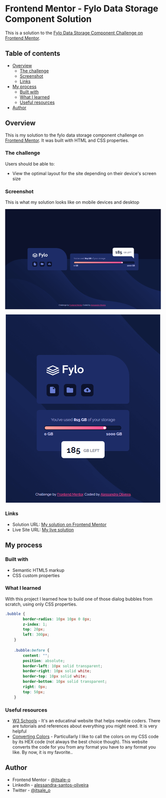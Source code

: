 # Frontend Mentor - Fylo Data Storage Component Solution

This is a solution to the [Fylo Data Storage Component Challenge on Frontend Mentor](https://www.frontendmentor.io/challenges/fylo-data-storage-component-1dZPRbV5n).

## Table of contents

- [Overview](#overview)
  - [The challenge](#the-challenge)
  - [Screenshot](#screenshot)
  - [Links](#links)
- [My process](#my-process)
  - [Built with](#built-with)
  - [What I learned](#what-i-learned)
  - [Useful resources](#useful-resources)
- [Author](#author)

## Overview

This is my solution to the fylo data storage component challenge on [Frontend Mentor](https://www.frontendmentor.io/home). It was built with HTML and CSS properties.

### The challenge

Users should be able to:

- View the optimal layout for the site depending on their device's screen size

### Screenshot

This is what my solution looks like on mobile devices and desktop

![](/images/desktop_solution.png)

<div align="center">

![](/images/mobile_solution.png)

</div>


### Links

- Solution URL: [My solution on Frontend Mentor](https://www.frontendmentor.io/solutions/fylo-data-storage-component-solution-MuYoSyGMTZ)
- Live Site URL: [My live solution](https://itsale-o.github.io/fylo-data-storage-component/)

## My process

### Built with

- Semantic HTML5 markup
- CSS custom properties

### What I learned

With this project I learned how to build one of those dialog bubbles from scratch, using only CSS properties.

```css
.bubble {
        border-radius: 10px 10px 0 8px;
        z-index: 1;
        top: 20px;
        left: 300px;
    }
    
    .bubble:before {
        content: "";
        position: absolute;
        border-left: 10px solid transparent;
        border-right: 10px solid white;
        border-top: 10px solid white;
        border-bottom: 10px solid transparent;
        right: 0px;
        top: 50px;
    }
```

### Useful resources

- [W3 Schools](https://www.w3schools.com/) - It's an educatinal website that helps newbie coders. There are tutorials and references about everything you might need. It is very helpful  
- [Converting Colors](https://convertingcolors.com/) - Particullarly I like to call the colors on my CSS code by its HEX code (not always the best choice though). This website converts the code for you from any format you have to any format you like. By now, it is my favorite..

## Author

- Frontend Mentor - [@itsale-o](https://www.frontendmentor.io/profile/itsale-o)
- LinkedIn - [alessandra-santos-oliveira](https://www.linkedin.com/in/alessandra-santos-oliveira/)
- Twitter - [@itsale_o](https://www.twitter.com/itsale_o)
